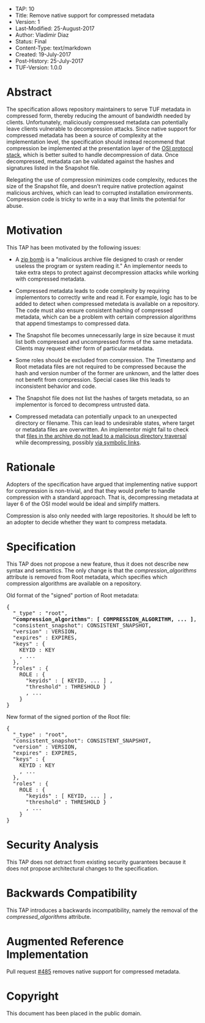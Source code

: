 * TAP: 10
* Title: Remove native support for compressed metadata
* Version: 1
* Last-Modified: 25-August-2017
* Author: Vladimir Diaz
* Status: Final
* Content-Type: text/markdown
* Created: 19-July-2017
* Post-History: 25-July-2017
* TUF-Version: 1.0.0

# Abstract

The specification allows repository maintainers to serve TUF metadata in
compressed form, thereby reducing the amount of bandwidth needed by clients.
Unfortunately, maliciously compressed metadata can potentially leave clients
vulnerable to decompression attacks.  Since native support for compressed
metadata has been a source of complexity at the implementation level, the
specification should instead recommend that compression be implemented at the
presentation layer of the [OSI protocol
stack](https://en.wikipedia.org/wiki/OSI_protocols), which is better suited to
handle decompression of data.  Once decompressed, metadata can be validated
against the hashes and signatures listed in the Snapshot file.

Relegating the use of compression minimizes code complexity, reduces the size
of the Snapshot file, and doesn't require native protection against malicious
archives, which can lead to corrupted installation environments.  Compression
code is tricky to write in a way that limits the potential for abuse.

# Motivation

This TAP has been motivated by the following issues:

* A [zip bomb](https://en.wikipedia.org/wiki/Zip_bomb) is a "malicious archive
file designed to crash or render useless the program or system reading it."  An
implementor needs to take extra steps to protect against decompression
attacks while working with compressed metadata.

* Compressed metadata leads to code complexity by requiring implementors to
correctly write and read it.  For example, logic has to be added to detect when
compressed metedata is available on a repository.  The code must also ensure
consistent hashing of compressed metadata, which can be a problem with certain
compression algorithms that append timestamps to compressed data.

* The Snapshot file becomes unnecessarily large in size because it must list
both compressed and uncompressed forms of the same metadata.  Clients may
request either form of particular metadata.

* Some roles should be excluded from compression.  The Timestamp and Root
metadata files are not required to be compressed because the hash and version
number of the former are unknown, and the latter does not benefit from
compression.  Special cases like this leads to inconsistent behavior and
code.

* The Snapshot file does not list the hashes of targets metadata, so an
implementor is forced to decompress untrusted data.

* Compressed metadata can potentially unpack to an unexpected directory
or filename.  This can lead to undesirable states, where target or metadata
files are overwritten.  An implementor might fail to check that [files in the
archive do not lead to a malicious directory
traversal](https://www.exploit-db.com/exploits/39680/) while decompressing,
possibly [via
symbolic links](https://bugs.debian.org/cgi-bin/bugreport.cgi?bug=774660).

# Rationale

Adopters of the specification have argued that implementing native support for
compression is non-trivial, and that they would prefer to handle compression
with a standard approach.  That is, decompressing metadata at layer 6 of the
OSI model would be ideal and simplify matters.

Compression is also only needed with large repositories.  It should be left
to an adopter to decide whether they want to compress metadata.

# Specification

This TAP does not propose a new feature, thus it does not describe new
syntax and semantics.  The only change is that the *compression_algorithms*
attribute is removed from Root metadata, which specifies which compression
algorithms are available on a repository.

Old format of the "signed" portion of Root metadata:

<pre>
{
  "_type" : "root",
  <b>"compression_algorithms"</b>: <b>[ COMPRESSION_ALGORITHM, ... ]</b>,
  "consistent_snapshot": CONSISTENT_SNAPSHOT,
  "version" : VERSION,
  "expires" : EXPIRES,
  "keys" : {
    KEYID : KEY
    , ...
  },
  "roles" : {
    ROLE : {
      "keyids" : [ KEYID, ... ] ,
      "threshold" : THRESHOLD }
      , ...
    }
}
</pre>

New format of the signed portion of the Root file:

<pre>
{
  "_type" : "root",
  "consistent_snapshot": CONSISTENT_SNAPSHOT,
  "version" : VERSION,
  "expires" : EXPIRES,
  "keys" : {
    KEYID : KEY
    , ...
  },
  "roles" : {
    ROLE : {
      "keyids" : [ KEYID, ... ] ,
      "threshold" : THRESHOLD }
      , ...
    }
}
</pre>

# Security Analysis

This TAP does not detract from existing security guarantees because it does not
propose architectural changes to the specification.

# Backwards Compatibility

This TAP introduces a backwards incompatibility, namely the removal
of the *compressed_algorithms* attribute.

# Augmented Reference Implementation

Pull request [#485](https://github.com/theupdateframework/python-tuf/pull/485) removes native support for compressed metadata.

# Copyright

This document has been placed in the public domain.
